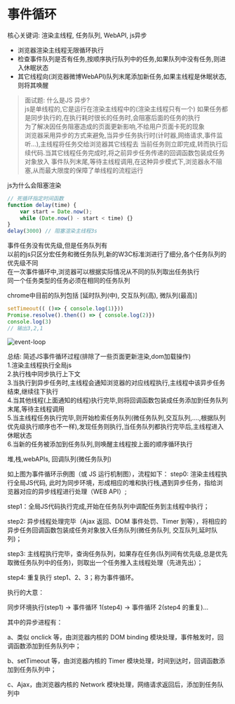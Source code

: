 # 事件循环

核心关键词: 渲染主线程, 任务队列, WebAPI, js异步

* 浏览器渲染主线程无限循环执行
* 检查事件队列是否有任务,按顺序执行队列中的任务,如果队列中没有任务,则进入休眠状态
* 其它线程向(浏览器微博WebAPI)队列末尾添加新任务,如果主线程是休眠状态,则将其唤醒

> 面试题: 什么是JS 异步?  
> js是单线程的,它是运行在渲染主线程中的(渲染主线程只有一个)
> 如果任务都是同步执行的,在执行耗时很长的任务时,会阻塞后面的任务的执行  
> 为了解决因任务阻塞造成的页面更新影响,不给用户页面卡死的现象  
> 浏览器采用异步的方式来避免,当异步任务执行时(计时器,网络请求,事件监听...),主线程将任务交给浏览器其它线程去
> 当前任务则立即完成,转而执行后续代码.当其它线程任务完成时,将之前异步任务传递的回调函数包装成任务对象放入
> 事件队列末尾,等待主线程调用,在这种异步模式下,浏览器永不阻塞,从而最大限度的保障了单线程的流程运行

 js为什么会阻塞渲染

```js
// 死循环指定时间函数
function delay(time) {
    var start = Date.now();
    while (Date.now() - start < time) {}
}
delay(3000) // 阻塞渲染主线程3s
```

事件任务没有优先级,但是任务队列有  
以前的js只区分宏任务和微任务队列,新的W3C标准浏进行了细分,各个任务队列的优先级不同  
在一次事件循环中,浏览器可以根据实际情况从不同的队列取出任务执行  
同一个任务类型的任务必须在相同的任务队列  

chrome中目前的队列包括 [延时队列(中), 交互队列(高), 微队列(最高)]

```js
setTimeout(( ()=> { console.log(1)}))
Promise.resolve().then(() => { console.log(2)})
console.log(3)
// 输出3,2,1
```

![event-loop](/images/event-loop.webp)  

总结: 简述JS事件循环过程(排除了一些页面更新渲染,dom加载操作)  
1.渲染主线程执行全局js  
2.执行栈中同步执行上下文  
3.当执行到异步任务时,主线程会通知浏览器的对应线程执行,主线程中该异步任务结束,继续往下执行  
4.当其他线程(上面通知的线程)执行完毕,则将回调函数包装成任务添加到任务队列末尾,等待主线程调用  
5.当主线程任务执行完毕,则开始检索任务队列(微任务队列,交互队列,....,根据队列优先级执行顺序也不一样),发现任务则执行,当任务队列都执行完毕后,主线程进入休眠状态  
6.当新的任务被添加到任务队列,则唤醒主线程按上面的顺序循环执行


堆,栈,webAPIs, 回调队列(微任务队列)


如上图为事件循环示例图（或 JS 运行机制图），流程如下：
step0: 渲染主线程执行全局JS代码, 此时为同步环境，形成相应的堆和执行栈,遇到异步任务，指给浏览器对应的异步线程进行处理（WEB API）;

step1：全局JS代码执行完成,开始在任务队列中调配任务到主线程中执行；

step2: 异步线程处理完毕（Ajax 返回、DOM 事件处罚、Timer 到等），将相应的异步任务回调函数包装成任务对象放入任务队列(微任务队列, 交互队列,延时队列)；

step3: 主线程执行完毕，查询任务队列，如果存在任务(队列间有优先级,总是优先取微任务队列中的任务)，则取出一个任务推入主线程处理（先进先出）；

step4: 重复执行 step1、2、3；称为事件循环。


执行的大意：

同步环境执行(step1) -> 事件循环 1(step4) -> 事件循环 2(step4 的重复)…

其中的异步进程有：

a、类似 onclick 等，由浏览器内核的 DOM binding 模块处理，事件触发时，回调函数添加到任务队列中；

b、setTimeout 等，由浏览器内核的 Timer 模块处理，时间到达时，回调函数添加到任务队列中；

c、Ajax，由浏览器内核的 Network 模块处理，网络请求返回后，添加到任务队列中
